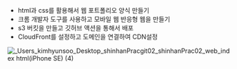 - html과 css를 활용해서 웹 포트폴리오 양식 만들기
- 크롬 개발자 도구를 사용하고 모바일 웹 반응형 웹을 만들기
- s3 버킷을 만들고 깃허브 액션을 통해서 배포
- CloudFront를 설정하고 도메인을 연결하여 CDN설정

![_Users_kimhyunsoo_Desktop_shinhanPracgit02_shinhanPrac02_web_index html(iPhone SE) (4)](https://github.com/jkl0124/shinhanPrachtml/assets/122847760/2ab95d16-c79b-4566-949f-7da0164c51e2)
